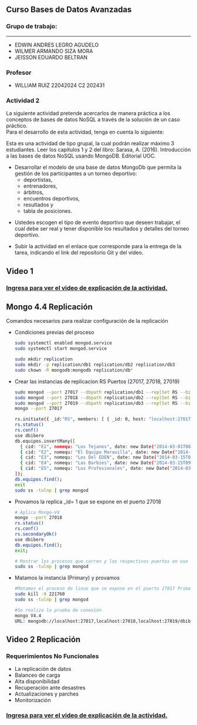 ## Curso Bases de Datos Avanzadas

### Grupo de trabajo:

---
- EDWIN ANDRES LEGRO AGUDELO
- WILMER ARMANDO SIZA MORA
- JEISSON EDUARDO BELTRAN

### Profesor

- WILLIAM RUIZ 22042024 C2 202431

### Actividad 2

La siguiente actividad pretende acercarlos de manera práctica a los conceptos de bases de datos NoSQL a través de la solución de un caso práctico.  
Para el desarrollo de esta actividad, tenga en cuenta lo siguiente:

Esta es una actividad de tipo grupal, la cual podrán realizar máximo 3 estudiantes.
Leer los capítulos 1 y 2 del libro:
Sarasa, A. (2016). Introducción a las bases de datos NoSQL usando MongoDB. Editorial UOC.

- Desarrollar el modelo de una base de datos MongoDb que permita la gestión de los participantes a un torneo deportivo:
  - deportistas,
  - entrenadores,
  - árbitros,
  - encuentros deportivos,
  - resultados y
  - tabla de posiciones.

* Ustedes escogen el tipo de evento deportivo que deseen trabajar, el cual debe ser real y tener disponible los resultados y detalles del torneo deportivo.

* Subir la actividad en el enlace que corresponde para la entrega de la tarea, indicando el link del repositorio Git y del video.

## Video 1

### <a href="https://laiberocol.sharepoint.com/:v:/s/BasesMongo/EdmCxGD-oA5JpiHHucF2dBIBrrmmAiQVPm6GnhvXLLM1Rw?e=lZf6iU">Ingresa para ver el video de explicación de la actividad.</a>


## Mongo 4.4 Replicación

Comandos necesarios para realizar configuración de la replicación 
- Condiciones previas del proceso
  ```sh
  sudo systemctl enabled mongod.service
  sudo systemctl start mongod.service

  sudo mkdir replication 
  sudo mkdir -p replication/db1 replication/db2 replication/db3
  sudo chown -R mongodb:mongodb replication/db* 
  ```

- Crear las instancias de replicacion RS Puertos (27017, 27018, 27019)
  ```sh
  sudo mongod --port 27017 --dbpath replication/db1 --replSet RS --bind_ip localhost --fork --logpath /var/log/mongodb/db1.log
  sudo mongod --port 27018 --dbpath replication/db2 --replSet RS --bind_ip localhost --fork --logpath /var/log/mongodb/db2.log
  sudo mongod --port 27019 --dbpath replication/db3 --replSet RS --bind_ip localhost --fork --logpath /var/log/mongodb/db3.log
  mongo --port 27017

  rs.initiate({ _id:"RS", members: [ { _id: 0, host: "localhost:27017"}, { _id: 1, host: "localhost:27018"}, { _id: 2, host: "localhost:27019"}]})
  rs.status()
  rs.conf()
  use dbibero
  db.equipos.insertMany([
    { cid: "E1", nomequ: "Los Tejanos", date: new Date("2014-03-01T08:00:00Z") },
    { cid: "E2", nomequ: "El Equipo Maravilla", date: new Date("2014-03-01T09:00:00Z") },
    { cid: "E3", nomequ: "Los Del EDEN", date: new Date("2014-03-15T09:00:00Z") },
    { cid: "E4", nomequ: "Las Barbies", date: new Date("2014-03-15T09:00:00Z") },
    { cid: "E5", nomequ: "Los Profesionales", date: new Date("2014-03-15T09:00:00Z") },
  ]);
  db.equipos.find();
  exit
  sudo ss -tulnp | grep mongod 
  ```

- Provamos la replica _id= 1 que se expone en el puerto 27018
  ```sh
  # Aplica Mongo-V4
  mongo --port 27018
  rs.status() 
  rs.conf() 
  rs.secondaryOk()
  use dbibero
  db.equipos.find();
  exit;

  # Mostrar los procesos que corren y los respectivos puertos en uso  
  sudo ss -tulnp | grep mongod 
  ```

- Matamos la instancia (Primary) y provamos
  ```sh
  #Matamos el proceso de linux que se expone en el puerto 27017 Primary Instancia
  sudo kill -9 221760
  sudo ss -tulnp | grep mongod 

  #Se realiza la prueba de conexión
  mongo V4.4
  URL: mongodb://localhost:27017,localhost:27018,localhost:27019/dbibero
  ```

## Video 2 Replicación

### Requerimientos No Funcionales
* La replicación de datos 
* Balanceo de carga 
* Alta disponibilidad 
* Recuperación ante desastres 
* Actualizaciones y parches 
* Monitorización 

### <a href="https://laiberocol.sharepoint.com/:v:/s/BasesMongo/EdmCxGD-oA5JpiHHucF2dBIBrrmmAiQVPm6GnhvXLLM1Rw?e=lZf6iU">Ingresa para ver el video de explicación de la actividad.</a>